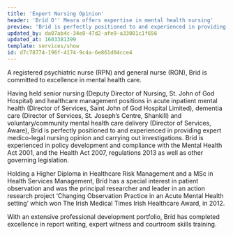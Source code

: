 ```yaml
---
title: 'Expert Nursing Opinion'
header: 'Bríd O'' Meara offers expertise in mental health nursing'
preview: 'Brid is perfectly positioned to and experienced in providing expert medico-legal nursing opinion and carrying out investigations. Bríd is experienced in policy development and compliance with the Mental Health Act 2001, and the Health Act 2007, regulations 2013 as well as other governing legislation'
updated_by: da07ab4c-34e8-47d2-afe9-a33081c1f656
updated_at: 1603381399
template: services/show
id: d7c78774-196f-4174-9c4a-6e861d04cce4
---
```

A registered psychiatric nurse (RPN) and general nurse (RGN), Brid is committed to excellence in mental health care.

Having held senior nursing (Deputy Director of Nursing, St. John of God Hospital) and healthcare management positions in acute inpatient mental health (Director of Services, Saint John of God Hospital Limited), dementia care (Director of Services, St. Joseph’s Centre, Shankill) and voluntary/community mental health care delivery (Director of Services, Aware), Brid is perfectly positioned to and experienced in providing expert medico-legal nursing opinion and carrying out investigations. Bríd is experienced in policy development and compliance with the Mental Health Act 2001, and the Health Act 2007, regulations 2013 as well as other governing legislation.

Holding a Higher Diploma in Healthcare Risk Management and a MSc in Health Services Management, Bríd has a special interest in patient observation and was the principal researcher and leader in an action research project ‘Changing Observation Practice in an Acute Mental Health setting’ which won The Irish Medical Times Irish Healthcare Award, in 2012.

With an extensive professional development portfolio, Bríd has completed excellence in report writing, expert witness and courtroom skills training.